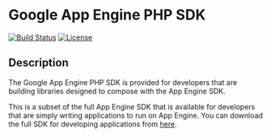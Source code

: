 # Google App Engine PHP SDK

[![Build Status](https://travis-ci.org/GoogleCloudPlatform/appengine-php-sdk.svg)](https://travis-ci.org/GoogleCloudPlatform/appengine-php-sdk)
[![License](https://poser.pugx.org/google/appengine-php-sdk/license)](https://packagist.org/packages/google/appengine-php-sdk)

## Description

The Google App Engine PHP SDK is provided for developers that are building
libraries designed to compose with the App Engine SDK.

This is a subset of the full App Engine SDK that is available for developers
that are simply writing applications to run on App Engine. You can download
the full SDK for developing applications from [here](https://cloud.google.com/appengine/downloads).


